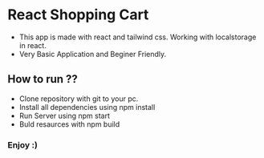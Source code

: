 # React Shopping Cart

- This app is made with react and tailwind css. Working with localstorage in react.
- Very Basic Application and Beginer Friendly.

## How to run ??
- Clone repository with git to your pc.
- Install all dependencies using npm install
- Run Server using npm start
- Buld resaurces with npm build

### Enjoy :)